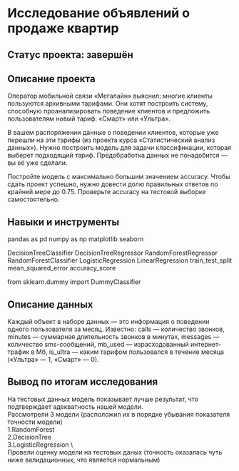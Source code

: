 # Исследование объявлений о продаже квартир

## Статус проекта: завершён

## Описание проекта

Оператор мобильной связи «Мегалайн» выяснил: многие клиенты пользуются архивными тарифами. Они хотят построить систему, способную проанализировать поведение клиентов и предложить пользователям новый тариф: «Смарт» или «Ультра».

В вашем распоряжении данные о поведении клиентов, которые уже перешли на эти тарифы (из проекта курса «Статистический анализ данных»). Нужно построить модель для задачи классификации, которая выберет подходящий тариф. Предобработка данных не понадобится — вы её уже сделали.

Постройте модель с максимально большим значением accuracy. Чтобы сдать проект успешно, нужно довести долю правильных ответов по крайней мере до 0.75. Проверьте accuracy на тестовой выборке самостоятельно.

## Навыки и инструменты

pandas as pd
numpy as np
matplotlib
seaborn 

DecisionTreeClassifier
DecisionTreeRegressor
RandomForestRegressor
RandomForestClassifier
LogisticRegression
LinearRegression
train_test_split
mean_squared_error
accuracy_score

from sklearn.dummy import DummyClassifier

## Описание данных

Каждый объект в наборе данных — это информация о поведении одного пользователя за месяц. Известно: сalls — количество звонков,
minutes — суммарная длительность звонков в минутах,
messages — количество sms-сообщений,
mb_used — израсходованный интернет-трафик в Мб,
is_ultra — каким тарифом пользовался в течение месяца («Ультра» — 1, «Смарт» — 0).

## Вывод по итогам исследования
На тестовых данных модель показывает лучше результат, что подтверждает адекватность нашей модели.  
Рассмотрели 3 модели (расположил их в порядке убывания показателя точности модели) \
1.RandomForest \
2.DecisionTree \
3.LogisticRegression \  
Провели оценку модели на тестовых даных (точность оказалась чуть ниже валидационных, что является нормальным)
